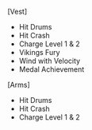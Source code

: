 [Vest]

- Hit Drums
- Hit Crash
- Charge Level 1 & 2
- Vikings Fury
- Wind with Velocity
- Medal Achievement



[Arms]

- Hit Drums
- Hit Crash
- Charge Level 1 & 2
